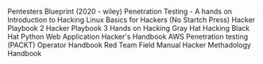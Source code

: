 Pentesters Blueprint (2020 - wiley)
Penetration Testing - A hands on Introduction to Hacking
Linux Basics for Hackers (No Startch Press)
Hacker Playbook 2
Hacker Playbook 3
Hands on Hacking 
Gray Hat Hacking
Black Hat Python
Web Application Hacker's Handbook
AWS Penetration testing (PACKT)
Operator Handbook
Red Team Field Manual
Hacker Methadology Handbook
